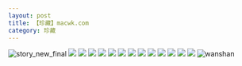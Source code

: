 ```yaml
---
layout: post
title: 【珍藏】macwk.com
category: 珍藏
---
```

![story_new_final](http://r8s97vm6g.hd-bkt.clouddn.com/img/story_new_final_0317.png)
![](http://r8s97vm6g.hd-bkt.clouddn.com/img/macwk-0317-13.png)
![](http://r8s97vm6g.hd-bkt.clouddn.com/img/macwk-0317-1.PNG)
![](http://r8s97vm6g.hd-bkt.clouddn.com/img/macwk-0317-2.PNG)
![](http://r8s97vm6g.hd-bkt.clouddn.com/img/macwk-0317-3.PNG)
![](http://r8s97vm6g.hd-bkt.clouddn.com/img/macwk-0317-4.PNG)
![](http://r8s97vm6g.hd-bkt.clouddn.com/img/macwk-0317-5.PNG)
![](http://r8s97vm6g.hd-bkt.clouddn.com/img/macwk-0317-6.PNG)
![](http://r8s97vm6g.hd-bkt.clouddn.com/img/macwk-0317-7.PNG)
![](http://r8s97vm6g.hd-bkt.clouddn.com/img/macwk-0317-8.PNG)
![](http://r8s97vm6g.hd-bkt.clouddn.com/img/macwk-0317-9.PNG)
![](http://r8s97vm6g.hd-bkt.clouddn.com/img/macwk-0317-10.PNG)
![](http://r8s97vm6g.hd-bkt.clouddn.com/img/macwk-0317-11.PNG)
![](http://r8s97vm6g.hd-bkt.clouddn.com/img/macwk-0317-12.PNG)
![wanshan](http://r8s97vm6g.hd-bkt.clouddn.com/img/wanshan.png)

  




